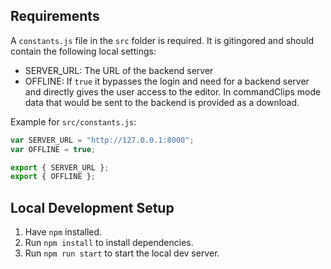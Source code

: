 ## Requirements

A `constants.js` file in the `src` folder is required. It is gitingored and should contain the following local settings:
- SERVER_URL: The URL of the backend server
- OFFLINE: If `true` it bypasses the login and need for a backend server and directly gives the user access to the editor. In commandClips mode data that would be sent to the backend is provided as a download.

Example for `src/constants.js`:
```javascript
var SERVER_URL = "http://127.0.0.1:8000";
var OFFLINE = true;

export { SERVER_URL };
export { OFFLINE };
```

## Local Development Setup

1. Have `npm` installed.
2. Run `npm install` to install dependencies.
3. Run `npm run start` to start the local dev server.